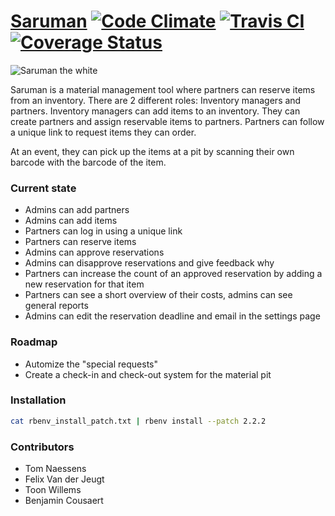 # [Saruman](http://materiaal.12urenloop.be) [![Code Climate](https://codeclimate.com/github/ZeusWPI/Saruman/badges/gpa.svg)](https://codeclimate.com/github/ZeusWPI/Saruman) [![Travis CI](https://travis-ci.org/ZeusWPI/Saruman.svg)](https://travis-ci.org/ZeusWPI/Saruman) [![Coverage Status](https://coveralls.io/repos/ZeusWPI/Saruman/badge.svg?branch=master&service=github)](https://coveralls.io/github/ZeusWPI/Saruman?branch=master)

![Saruman the white](http://25.media.tumblr.com/tumblr_m26l1xbEev1qb9ftxo1_500.gif)


Saruman is a material management tool where partners can reserve items from an inventory. There are 2 different roles: Inventory managers and partners. Inventory managers can add items to an inventory. They can create partners and assign reservable items to partners. Partners can follow a unique link to request items they can order.

At an event, they can pick up the items at a pit by scanning their own barcode with the barcode of the item.

### Current state
* Admins can add partners
* Admins can add items
* Partners can log in using a unique link
* Partners can reserve items
* Admins can approve reservations
* Admins can disapprove reservations and give feedback why
* Partners can increase the count of an approved reservation by adding a new reservation for that item
* Partners can see a short overview of their costs, admins can see general reports
* Admins can edit the reservation deadline and email in the settings page

### Roadmap
* Automize the "special requests"
* Create a check-in and check-out system for the material pit

### Installation

```bash
cat rbenv_install_patch.txt | rbenv install --patch 2.2.2
```

### Contributors
* Tom Naessens
* Felix Van der Jeugt
* Toon Willems
* Benjamin Cousaert
